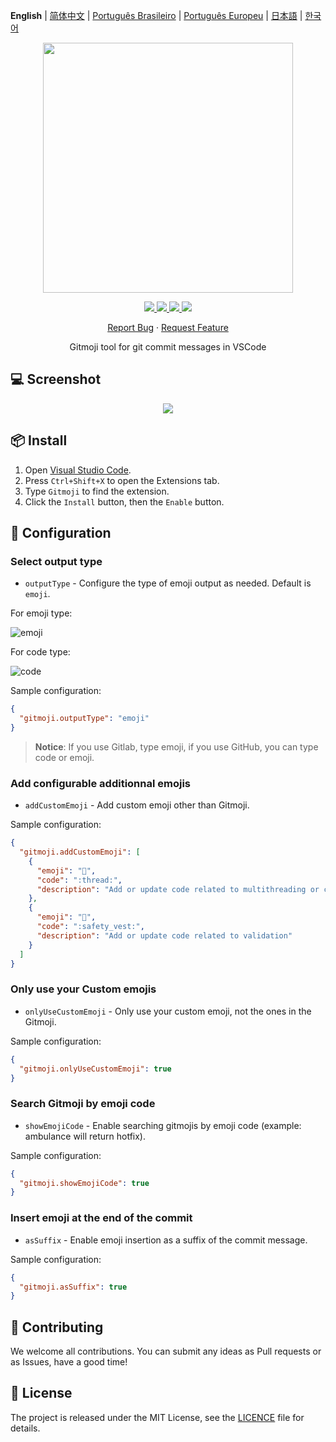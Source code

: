 **English** | [简体中文](README.zh-CN.md) | [Português Brasileiro](README.pt-BR.md) | [Português Europeu](README.pt-PT.md) | [日本語](README.ja.md) | [한국어](README.ko.md)

<p align="center">
    <img src="assets/gitmoji.gif" width="400">
</p>

<p align="center">
    <a href="https://github.com/carloscuesta/gitmoji">
        <img src="https://img.shields.io/badge/gitmoji-%20😜%20😍-FFDD67.svg?style=flat-square">
    </a>
    <a href="https://github.com/seatonjiang/gitmoji-vscode/issues">
        <img src="https://img.shields.io/github/issues/seatonjiang/gitmoji-vscode?style=flat-square&color=blue">
    </a>
    <a href="https://github.com/seatonjiang/gitmoji-vscode/pulls">
        <img src="https://img.shields.io/github/issues-pr/seatonjiang/gitmoji-vscode?style=flat-square&color=brightgreen">
    </a>
    <a href="https://github.com/seatonjiang/gitmoji-vscode/blob/main/LICENSE">
        <img src="https://img.shields.io/github/license/seatonjiang/gitmoji-vscode?&style=flat-square">
    </a>
</p>

<p align="center">
    <a href="https://github.com/seatonjiang/gitmoji-vscode/issues">Report Bug</a>
    ·
    <a href="https://github.com/seatonjiang/gitmoji-vscode/issues">Request Feature</a>
</p>

<p align="center">
    Gitmoji tool for git commit messages in VSCode
</p>

## 💻 Screenshot

<p align="center">
    <img src="assets/about.gif">
</p>

## 📦 Install

1. Open [Visual Studio Code](https://code.visualstudio.com/).
2. Press `Ctrl+Shift+X` to open the Extensions tab.
3. Type `Gitmoji` to find the extension.
4. Click the `Install` button, then the `Enable` button.

## 🔨 Configuration

### Select output type

- `outputType` - Configure the type of emoji output as needed. Default is `emoji`.

For emoji type:

![emoji](assets/emoji.png)

For code type:

![code](assets/code.png)

Sample configuration:

```json
{
  "gitmoji.outputType": "emoji"
}
```

> **Notice**: If you use Gitlab, type emoji, if you use GitHub, you can type code or emoji.

### Add configurable additionnal emojis

- `addCustomEmoji` - Add custom emoji other than Gitmoji.

Sample configuration:

```json
{
  "gitmoji.addCustomEmoji": [
    {
      "emoji": "🧵",
      "code": ":thread:",
      "description": "Add or update code related to multithreading or concurrency"
    },
    {
      "emoji": "🦺",
      "code": ":safety_vest:",
      "description": "Add or update code related to validation"
    }
  ]
}
```

### Only use your Custom emojis

- `onlyUseCustomEmoji` - Only use your custom emoji, not the ones in the Gitmoji.

Sample configuration:

```json
{
  "gitmoji.onlyUseCustomEmoji": true
}
```

### Search Gitmoji by emoji code

- `showEmojiCode` - Enable searching gitmojis by emoji code (example: ambulance will return hotfix).

Sample configuration:

```json
{
  "gitmoji.showEmojiCode": true
}
```

### Insert emoji at the end of the commit

- `asSuffix` - Enable emoji insertion as a suffix of the commit message.

Sample configuration:

```json
{
  "gitmoji.asSuffix": true
}
```

## 🤝 Contributing

We welcome all contributions. You can submit any ideas as Pull requests or as Issues, have a good time!

## 📃 License

The project is released under the MIT License, see the [LICENCE](https://github.com/seatonjiang/gitmoji-vscode/blob/main/LICENSE) file for details.
